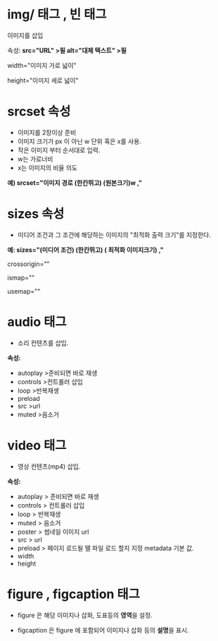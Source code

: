 # img/ 태그 , 빈 태그

이미지를 삽입

속성:
<strong>src="URL"   >필
alt="대체 텍스트"    >필</strong>

width="이미지 가로 넓이"

height="이미지 세로 넓이"



# srcset 속성 

- 이미지를 2장이상 준비
- 이미지 크기가 px 이 아닌 w 단위 혹은 x를 사용.
- 작은 이미지 부터 순서대로 입력.
- w는 가로너비
- x는 이미지의 비율 의도

<strong>예)
srcset="이미지 경로 (한칸뛰고) (원본크기)w ,"</strong>



# sizes 속성

- 미디어 조건과 그 조건에 해당하는 이미지의 "최적화 출력 크기"를 지정한다.

<strong>예:
sizes="(미디어 조건) (한칸뛰고) ( 최적화 이미지크기) ,"</strong>

crossorigin=""

ismap=""

usemap=""



# audio 태그

 - 소리 컨텐츠를 삽입.

 <strong>속성:</strong>

  - autoplay    >준비되면 바로 재생
  - controls    >컨트롤러 삽입
  - loop        >반복재생
  - preload
  - src         >url
  - muted       >음소거



  # video 태그 

- 영상 컨텐츠(mp4) 삽입.

<strong>속성:</strong>

 - autoplay    > 준비되면 바로 재생
 - controls    > 컨트롤러 삽입
 - loop        > 반복재생
 - muted       > 음소거
 - poster      > 썸네일 이미지 url
 - src         > url
 - preload     > 페이지 로드될 땔 파일 로드 할지 지정 metadata 기본 값. 
 - width
 - height



# figure , figcaption 태그

- figure 은 해당 이미지나 삽화, 도표등의 <strong>영역</strong>을 설정.

- figcaption 은 figure 에 포함되어 이미지나 삽화 등의 <strong>설명</strong>을 표시.





